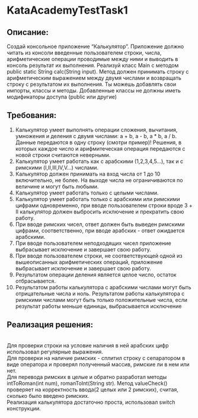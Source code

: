 # KataAcademyTestTask1
## Описание:
Создай консольное приложение “Калькулятор”. Приложение должно читать из консоли введенные пользователем строки, числа, арифметические операции проводимые между ними и выводить в консоль результат их выполнения.
Реализуй класс Main с методом public static String calc(String input). Метод должен принимать строку с арифметическим выражением между двумя числами и возвращать строку с результатом их выполнения. Ты можешь добавлять свои импорты, классы и методы. Добавленные классы не должны иметь модификаторы доступа (public или другие)
## Требования:
1. Калькулятор умеет выполнять операции сложения, вычитания, умножения и деления с двумя числами: a + b, a - b, a * b, a / b. Данные передаются в одну строку (смотри пример)! Решения, в которых каждое число и арифмитеческая операция передаются с новой строки считаются неверными.
2. Калькулятор умеет работать как с арабскими (1,2,3,4,5…), так и с римскими (I,II,III,IV,V…) числами.
3. Калькулятор должен принимать на вход числа от 1 до 10 включительно, не более. На выходе числа не ограничиваются по величине и могут быть любыми.
4. Калькулятор умеет работать только с целыми числами.
5. Калькулятор умеет работать только с арабскими или римскими цифрами одновременно, при вводе пользователем строки вроде 3 + II калькулятор должен выбросить исключение и прекратить свою работу.
6. При вводе римских чисел, ответ должен быть выведен римскими цифрами, соответственно, при вводе арабских - ответ ожидается арабскими.
7. При вводе пользователем неподходящих чисел приложение выбрасывает исключение и завершает свою работу.
8. При вводе пользователем строки, не соответствующей одной из вышеописанных арифметических операций, приложение выбрасывает исключение и завершает свою работу.
9. Результатом операции деления является целое число, остаток отбрасывается. 
10. Результатом работы калькулятора с арабскими числами могут быть отрицательные числа и ноль. Результатом работы калькулятора с римскими числами могут быть только положительные числа, если результат работы меньше единицы, выбрасывается исключение
## Реализация решения:
<br>Для проверки строки на условие наличия в ней арабских цифр использовал регулярные выражения. 
<br>Для проверки на наличие римских - сплитил строку с сепаратором в виде оператора и проверял полученный массив, римские ли в нем или нет. 
<br>Для перевода римских в целые и обратно разработал методы intToRoman(int num), romanToInt(String str). Метод valueCheck() проверяет на корректность ввода(2 целых или 2 римских), считая, сколько было введено римских.
<br>Реализация калькулятора достаточно проста, использовал switch конструкции.
